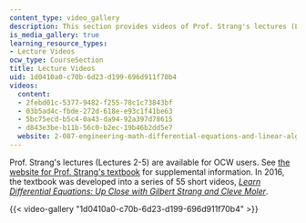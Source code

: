 ```yaml
---
content_type: video_gallery
description: This section provides videos of Prof. Strang's lectures (Lectures 2-5).
is_media_gallery: true
learning_resource_types:
- Lecture Videos
ocw_type: CourseSection
title: Lecture Videos
uid: 1d0410a0-c70b-6d23-d199-696d911f70b4
videos:
  content:
  - 2febd01c-5377-9482-f255-78c1c73843bf
  - 03b5ad4c-fbde-272d-618e-e93c1f41be63
  - 5bc75ecd-b5c4-0a43-da94-92a397d78615
  - d843e3be-b11b-56c0-b2ec-19b46b2dd5e7
  website: 2-087-engineering-math-differential-equations-and-linear-algebra-fall-2014
---
```


Prof. Strang's lectures (Lectures 2-5) are available for OCW users. See [the website for Prof. Strang's textbook](http://math.mit.edu/%7Egs/dela/) for supplemental information. In 2016, the textbook was developed into a series of 55 short videos, _[Learn Differential Equations: Up Close with Gilbert Strang and Cleve Moler](/courses/res-18-009-learn-differential-equations-up-close-with-gilbert-strang-and-cleve-moler-fall-2015)_.

{{< video-gallery "1d0410a0-c70b-6d23-d199-696d911f70b4" >}}

